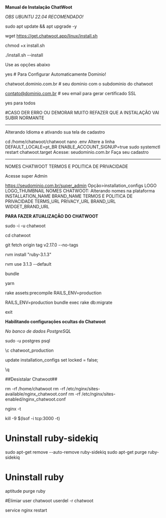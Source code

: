 **Manual de Instalação ChatWoot**

*OBS UBUNTU 22.04 RECOMENDADO!*

sudo apt update && apt upgrade -y

wget https://get.chatwoot.app/linux/install.sh

chmod +x install.sh

./install.sh --install

Use as opções abaixo

yes # Para Configurar Automaticamente Dominio!

chatwoot.dominio.com.br # seu dominio com o subdominio do chatwoot

contato@dominio.com.br # seu email para gerar certificado SSL 

yes para todos

#CASO DER ERRO OU DEMORAR MUITO REFAZER QUE A INSTALAÇÃO VAI SUBIR NORMANTE 
_______________________________________________________________________________________

Alterando Idioma e ativando sua tela de cadastro

cd /home/chatwoot/chatwoot
nano .env
Altere a linha
DEFAULT_LOCALE=pt_BR
ENABLE_ACCOUNT_SIGNUP=true
sudo systemctl restart chatwoot.target
Acesse: seudominio.com.br
Faça seu cadastro

_________________________________________________________________________________________

NOMES CHATWOOT TERMOS E POLITICA DE PRIVACIDADE

Acesse super Admin

https://seudominio.com.br/super_admin
Opção>installation_configs
LOGO
LOGO_THUMBNAIL
NOMES CHATWOOT:
Alterando nomes na plataforma
INSTALLATION_NAME
BRAND_NAME
TERMOS E POLITICA DE PRIVACIDADE
TERMS_URL
PRIVACY_URL
BRAND_URL
WIDGET_BRAND_URL


**PARA FAZER ATUALIZAÇÃO DO CHATWOOT**

sudo -i -u chatwoot

cd chatwoot

git fetch origin tag v2.17.0 --no-tags

rvm install "ruby-3.1.3"

rvm use 3.1.3 --default

bundle

yarn

rake assets:precompile RAILS_ENV=production

RAILS_ENV=production bundle exec rake db:migrate

exit 

**Habilitando configurações ocultas do Chatwoot**

*No banco de dados PostgreSQL*

sudo -u postgres psql

\c chatwoot_production

update installation_configs set locked = false;

\q

##Desistalar Chatwoot##

rm -rf /home/chatwoot
rm -rf /etc/nginx/sites-available/nginx_chatwoot.conf
rm -rf /etc/nginx/sites-enabled/nginx_chatwoot.conf

nginx -t

kill -9 $(lsof -i tcp:3000 -t)

# Uninstall ruby-sidekiq
sudo apt-get remove --auto-remove ruby-sidekiq
sudo apt-get purge ruby-sidekiq

# Uninstall ruby
aptitude purge ruby

#Elimiar user chatwoot
userdel -r chatwoot

service nginx restart
